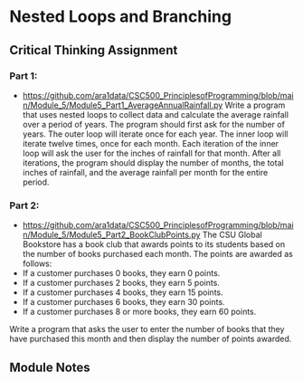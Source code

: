 # Nested Loops and Branching
## Critical Thinking Assignment
### Part 1:
- https://github.com/ara1data/CSC500_PrinciplesofProgramming/blob/main/Module_5/Module5_Part1_AverageAnnualRainfall.py
Write a program that uses nested loops to collect data and calculate the average rainfall over a period of years. The program should first ask for the number of years. The outer loop will iterate once for each year. The inner loop will iterate twelve times, once for each month. Each iteration of the inner loop will ask the user for the inches of rainfall for that month. After all iterations, the program should display the number of months, the total inches of rainfall, and the average rainfall per month for the entire period.

### Part 2:
- https://github.com/ara1data/CSC500_PrinciplesofProgramming/blob/main/Module_5/Module5_Part2_BookClubPoints.py
The CSU Global Bookstore has a book club that awards points to its students based on the number of books purchased each month. The points are awarded as follows:
- If a customer purchases 0 books, they earn 0 points.
- If a customer purchases 2 books, they earn 5 points.
- If a customer purchases 4 books, they earn 15 points.
- If a customer purchases 6 books, they earn 30 points.
- If a customer purchases 8 or more books, they earn 60 points.

Write a program that asks the user to enter the number of books that they have purchased this month and then display the number of points awarded.

## Module Notes
